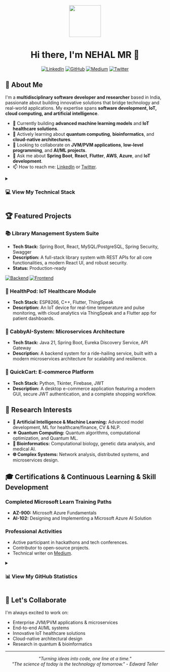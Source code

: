 <div align="center">
  <img src="https://media.giphy.com/media/M9gbBd9nbDrOTu1Mqx/giphy.gif" width="100"/>
  <h1 align="center">Hi there, I'm NEHAL MR 👋</h1>
</div>

<div align="center">

[![LinkedIn](https://img.shields.io/badge/LinkedIn-0077B5?style=for-the-badge&logo=linkedin&logoColor=white)](https://linkedin.com/in/nehalmr)
[![GitHub](https://img.shields.io/badge/GitHub-100000?style=for-the-badge&logo=github&logoColor=white)](https://github.com/nehalmr) 
[![Medium](https://img.shields.io/badge/Medium-12100E?style=for-the-badge&logo=medium&logoColor=white)](https://medium.com/@nehalmr)
[![Twitter](https://img.shields.io/badge/Twitter-1DA1F2?style=for-the-badge&logo=twitter&logoColor=white)](https://twitter.com/nehalmr08)

</div>

## 🚀 About Me

I'm a **multidisciplinary software developer and researcher** based in India, passionate about building innovative solutions that bridge technology and real-world applications. My expertise spans **software development, IoT, cloud computing, and artificial intelligence**.

- 🔭 Currently building **advanced machine learning models** and **IoT healthcare solutions**.
- 🌱 Actively learning about **quantum computing**, **bioinformatics**, and **cloud-native architectures**.
- 👯 Looking to collaborate on **JVM/PVM applications**, **low-level programming**, and **AI/ML projects**.
- 💬 Ask me about **Spring Boot**, **React**, **Flutter**, **AWS**, **Azure**, and **IoT development**.
- 📫 How to reach me: [LinkedIn](https://linkedin.com/in/nehalmr) or [Twitter](https://twitter.com/nehalmr08).

<details>
<summary><h3>💻 View My Technical Stack</h3></summary>

<h4>Programming Languages</h4>
<p>
    <img src="https://img.shields.io/badge/Java-ED8B00?style=for-the-badge&logo=java&logoColor=white" alt="Java"/>
    <img src="https://img.shields.io/badge/Python-3776AB?style=for-the-badge&logo=python&logoColor=white" alt="Python"/>
    <img src="https://img.shields.io/badge/JavaScript-F7DF1E?style=for-the-badge&logo=javascript&logoColor=black" alt="JavaScript"/>
    <img src="https://img.shields.io/badge/TypeScript-007ACC?style=for-the-badge&logo=typescript&logoColor=white" alt="TypeScript"/>
    <img src="https://img.shields.io/badge/C++-00599C?style=for-the-badge&logo=c%2B%2B&logoColor=white" alt="C++"/>
    <img src="https://img.shields.io/badge/Dart-0175C2?style=for-the-badge&logo=dart&logoColor=white" alt="Dart"/>
</p>

<h4>Frameworks & Libraries</h4>
<p>
    <img src="https://img.shields.io/badge/Spring_Boot-6DB33F?style=for-the-badge&logo=spring-boot&logoColor=white" alt="Spring Boot"/>
    <img src="https://img.shields.io/badge/React-20232A?style=for-the-badge&logo=react&logoColor=61DAFB" alt="React"/>
    <img src="https://img.shields.io/badge/Flutter-02569B?style=for-the-badge&logo=flutter&logoColor=white" alt="Flutter"/>
    <img src="https://img.shields.io/badge/Spring_Security-6DB33F?style=for-the-badge&logo=Spring-Security&logoColor=white" alt="Spring Security"/>
</p>

<h4>Databases</h4>
<p>
    <img src="https://img.shields.io/badge/MySQL-00000F?style=for-the-badge&logo=mysql&logoColor=white" alt="MySQL"/>
    <img src="https://img.shields.io/badge/PostgreSQL-316192?style=for-the-badge&logo=postgresql&logoColor=white" alt="PostgreSQL"/>
    <img src="https://img.shields.io/badge/Firebase-039BE5?style=for-the-badge&logo=Firebase&logoColor=white" alt="Firebase"/>
    <img src="https://img.shields.io/badge/H2-0078D4?style=for-the-badge&logo=h2&logoColor=white" alt="H2"/>
</p>

<h4>Cloud & DevOps</h4>
<p>
    <img src="https://img.shields.io/badge/Amazon_AWS-232F3E?style=for-the-badge&logo=amazon-aws&logoColor=white" alt="AWS"/>
    <img src="https://img.shields.io/badge/Microsoft_Azure-0089D0?style=for-the-badge&logo=microsoft-azure&logoColor=white" alt="Microsoft Azure"/>
    <img src="https://img.shields.io/badge/Docker-2CA5E0?style=for-the-badge&logo=docker&logoColor=white" alt="Docker"/>
    <img src="https://img.shields.io/badge/Swagger-85EA2D?style=for-the-badge&logo=Swagger&logoColor=white" alt="Swagger"/>
</p>

<h4>IoT & Hardware</h4>
<p>
    <img src="https://img.shields.io/badge/Arduino-00979D?style=for-the-badge&logo=Arduino&logoColor=white" alt="Arduino"/>
    <img src="https://img.shields.io/badge/ESP8266-E7352C?style=for-the-badge&logo=espressif&logoColor=white" alt="ESP8266"/>
    <img src="https://img.shields.io/badge/ThingSpeak-FF6C37?style=for-the-badge&logo=thingspeak&logoColor=white" alt="ThingSpeak"/>
</p>

</details>

## 🏆 Featured Projects

### 📚 Library Management System Suite
- **Tech Stack:** Spring Boot, React, MySQL/PostgreSQL, Spring Security, Swagger
- **Description:** A full-stack library system with REST APIs for all core functionalities, a modern React UI, and robust security.
- **Status:** Production-ready
<p>
    <a href="https://github.com/nehalmr/Library-Management-System"><img src="https://img.shields.io/badge/View_Backend-Spring_Boot-6DB33F?style=for-the-badge" alt="Backend"></a>
    <a href="https://github.com/nehalmr/LMS-APP-ReactJS"><img src="https://img.shields.io/badge/View_Frontend-React-61DAFB?style=for-the-badge" alt="Frontend"></a>
</p>

### 🏥 HealthPod: IoT Healthcare Module
- **Tech Stack:** ESP8266, C++, Flutter, ThingSpeak
- **Description:** An IoT device for real-time temperature and pulse monitoring, with cloud analytics via ThingSpeak and a Flutter app for patient dashboards.

### 🚕 CabbyAI-System: Microservices Architecture
- **Tech Stack:** Java 21, Spring Boot, Eureka Discovery Service, API Gateway
- **Description:** A backend system for a ride-hailing service, built with a modern microservices architecture for scalability and resilience.

### 🛒 QuickCart: E-commerce Platform
- **Tech Stack:** Python, Tkinter, Firebase, JWT
- **Description:** A desktop e-commerce application featuring a modern GUI, secure JWT authentication, and a complete shopping workflow.

## 🔬 Research Interests

- **🤖 Artificial Intelligence & Machine Learning:** Advanced model development, ML for healthcare/finance, CV & NLP.
- **⚛️ Quantum Computing:** Quantum algorithms, computational optimization, and Quantum ML.
- **🧬 Bioinformatics:** Computational biology, genetic data analysis, and medical AI.
- **🌐 Complex Systems:** Network analysis, distributed systems, and microservices design.

## 🎓 Certifications & Continuous Learning & Skill Development

### Completed Microsoft Learn Training Paths
- **AZ-900:** Microsoft Azure Fundamentals
- **AI-102:** Designing and Implementing a Microsoft Azure AI Solution

### Professional Activities
- Active participant in hackathons and tech conferences.
- Contributor to open-source projects.
- Technical writer on [Medium](https://medium.com/@nehalmr).

<details>
<summary><h3>📊 View My GitHub Statistics</h3></summary>
<p align="center">
  <img src="https://github-readme-stats.vercel.app/api?username=nehalmr&show_icons=true&theme=radical&count_private=true" alt="Nehal's GitHub Stats"/>
  <br/>
  <img src="https://github-readme-stats.vercel.app/api/top-langs/?username=nehalmr&layout=compact&theme=radical" alt="Top Languages"/>
  <br/>
  <img src="https://streak-stats.demolab.com?user=nehalmr&theme=radical" alt="GitHub Streak"/>
</p>
</details>

## 🤝 Let's Collaborate

I'm always excited to work on:
- Enterprise JVM/PVM applications & microservices
- End-to-end AI/ML systems
- Innovative IoT healthcare solutions
- Cloud-native architectural design
- Research in quantum & bioinformatics

---

<div align="center">
  <i>"Turning ideas into code, one line at a time."</i><br>
  <i>"The science of today is the technology of tomorrow." - Edward Teller</i>
</div>
